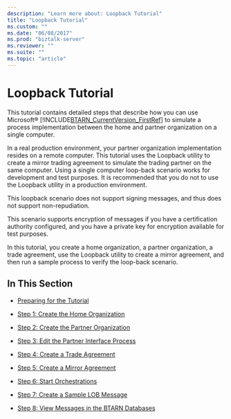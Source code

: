 ```yaml
---
description: "Learn more about: Loopback Tutorial"
title: "Loopback Tutorial"
ms.custom: ""
ms.date: "06/08/2017"
ms.prod: "biztalk-server"
ms.reviewer: ""
ms.suite: ""
ms.topic: "article"
---
```

# Loopback Tutorial
This tutorial contains detailed steps that describe how you can use Microsoft® [!INCLUDE[BTARN_CurrentVersion_FirstRef](../../includes/btarn-currentversion-firstref-md.md)] to simulate a process implementation between the home and partner organization on a single computer.  
  
 In a real production environment, your partner organization implementation resides on a remote computer. This tutorial uses the Loopback utility to create a mirror trading agreement to simulate the trading partner on the same computer. Using a single computer loop-back scenario works for development and test purposes. It is recommended that you do not to use the Loopback utility in a production environment.  
  
 This loopback scenario does not support signing messages, and thus does not support non-repudiation.  
  
 This scenario supports encryption of messages if you have a certification authority configured, and you have a private key for encryption available for test purposes.  
  
 In this tutorial, you create a home organization, a partner organization, a trade agreement, use the Loopback utility to create a mirror agreement, and then run a sample process to verify the loop-back scenario.  
  
## In This Section  
  
-   [Preparing for the Tutorial](../../adapters-and-accelerators/accelerator-rosettanet/preparing-for-the-tutorial.md)  
  
-   [Step 1: Create the Home Organization](../../adapters-and-accelerators/accelerator-rosettanet/step-1-create-the-home-organization.md)  
  
-   [Step 2: Create the Partner Organization](../../adapters-and-accelerators/accelerator-rosettanet/step-2-create-the-partner-organization.md)  
  
-   [Step 3: Edit the Partner Interface Process](../../adapters-and-accelerators/accelerator-rosettanet/step-3-edit-the-partner-interface-process.md)  
  
-   [Step 4: Create a Trade Agreement](../../adapters-and-accelerators/accelerator-rosettanet/step-4-create-a-trade-agreement.md)  
  
-   [Step 5: Create a Mirror Agreement](../../adapters-and-accelerators/accelerator-rosettanet/step-5-create-a-mirror-agreement.md)  
  
-   [Step 6: Start Orchestrations](../../adapters-and-accelerators/accelerator-rosettanet/step-6-start-orchestrations.md)  
  
-   [Step 7: Create a Sample LOB Message](../../adapters-and-accelerators/accelerator-rosettanet/step-7-create-a-sample-lob-message.md)  
  
-   [Step 8: View Messages in the BTARN Databases](../../adapters-and-accelerators/accelerator-rosettanet/step-8-view-messages-in-the-btarn-databases.md)
